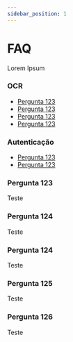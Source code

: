 ```yaml
---
sidebar_position: 1
---
```


# FAQ

Lorem Ipsum

### OCR
- [Pergunta 123](#pergunta-123)
- [Pergunta 123](#pergunta-124)
- [Pergunta 123](#pergunta-125)
- [Pergunta 123](#pergunta-126)

### Autenticação
- [Pergunta 123](#pergunta-125)
- [Pergunta 123](#pergunta-126)


### Pergunta 123

Teste


### Pergunta 124

Teste

### Pergunta 124

Teste

### Pergunta 125

Teste

### Pergunta 126

Teste